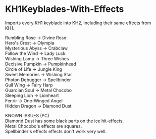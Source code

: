 # KH1Keyblades-With-Effects
Imports every KH1 keyblade into KH2, including their same effects from KH1. <br/>

Rumbling Rose    -> Divine Rose<br/>
Hero's Crest     -> Olympia<br/>
Mysterious Abyss -> Crabclaw<br/>
Follow the Wind  -> Lady Luck<br/>
Wishing Lamp     -> Three Wishes<br/>
Decisive Pumpkin -> Pumpkinhead<br/>
Circle of Life   -> Jungle King<br/>
Sweet Memories   -> Wishing Star<br/>
Photon Debugger  -> Spellbinder<br/>
Gull Wing        -> Fairy Harp<br/>
Guardian Soul    -> Metal Chocobo<br/>
Sleeping Lion    -> Lionheart<br/>
Fenrir           -> One-Winged Angel<br/>
Hidden Dragon    -> Diamond Dust<br/>

KNOWN ISSUES (PC)<br/>
Diamond Dust has some black parts on the ice hit-effects. <br/>
Metal Chocobo's effects are squares. <br/>
Spellbinder's effects effects don't work very well.
